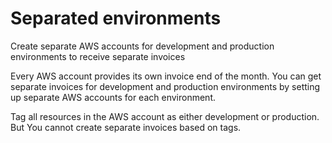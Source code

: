 # Separated environments

Create separate AWS accounts for development and production environments to receive separate invoices

Every AWS account provides its own invoice end of the month. You can get separate invoices for development and production environments by setting up separate AWS accounts for each environment.

Tag all resources in the AWS account as either development or production. But You cannot create separate invoices based on tags.
